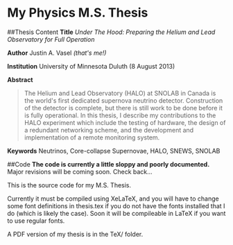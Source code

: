 My Physics M.S. Thesis
=============
##Thesis Content
**Title**
_Under The Hood: Preparing the Helium and Lead Observatory for Full Operation_

**Author**
Justin A. Vasel _(that's me!)_

**Institution**
University of Minnesota Duluth (8 August 2013)

**Abstract**
>The Helium and Lead Observatory (HALO) at SNOLAB in Canada is the world's first dedicated supernova neutrino detector. Construction of the detector is complete, but there is still work to be done before it is fully operational. In this thesis, I describe my contributions to the HALO experiment which include the testing of hardware, the design of a redundant networking scheme, and the development and implementation of a remote monitoring system.

**Keywords**
Neutrinos, Core-collapse Supernovae, HALO, SNEWS, SNOLAB

##Code
**The code is currently a little sloppy and poorly documented.** Major revisions will be coming soon. Check back...

This is the source code for my M.S. Thesis.

Currently it must be compiled using XeLaTeX, and you will have to change some font definitions in thesis.tex if you do not have the fonts installed that I do (which is likely the case). Soon it will be compileable in LaTeX if you want to use regular fonts.

A PDF version of my thesis is in the TeX/ folder.

